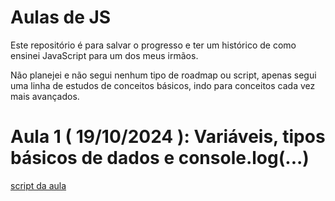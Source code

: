 # Aulas de JS

Este repositório é para salvar o progresso e ter um histórico de como ensinei JavaScript para um dos meus irmãos.

Não planejei e não segui nenhum tipo de roadmap ou script, apenas segui uma linha de estudos de conceitos básicos, indo para conceitos cada vez mais avançados.


# Aula 1 ( 19/10/2024 ): Variáveis, tipos básicos de dados e console.log(...)
[script da aula](./aula-1.js)
